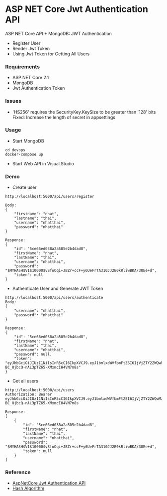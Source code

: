# ASP NET Core Jwt Authentication API
ASP NET Core API + MongoDB: JWT Authentication
+ Register User
+ Render Jwt Token
+ Using Jwt Token for Getting All Users

### Requirements
+ ASP NET Core 2.1
+ MongoDB
+ Jwt Authentication Token

### Issues
+ 'HS256' requires the SecurityKey.KeySize to be greater than '128' bits
Fixed: Increase the length of secret in appsettings


### Usage
+ Start MongoDB
```
cd devops
docker-compose up
```

+ Start Web API in Visual Studio

### Demo
+ Create user
```
http://localhost:5000/api/users/register

Body:
{
	"firstname": "nhat",
	"lastname": "thai",
	"username": "nhatthai",
	"password": "nhatthai"
}

Response:
{
    "id": "5ce66ed038a2a505e2b4dad8",
    "firstName": "nhat",
    "lastName": "thai",
    "username": "nhatthai",
    "password": "$MYHASH$V1$10000$vSfoOqi+JBZr+ccF+y6UeFrTA310JJ2E0kRliwBKA/30Ee+d",
    "token": null
}
```

+ Authenticate User and Generate JWT Token
```
http://localhost:5000/api/users/authenticate
Body:
{
    "username": "nhatthai",
	"password": "nhatthai"
}

Response:
{
    "id": "5ce66ed038a2a505e2b4dad8",
    "firstName": "nhat",
    "lastName": "thai",
    "username": "nhatthai",
    "password": null,
    "token": "eyJhbGciOiJIUzI1NiIsInR5cCI6IkpXVCJ9.eyJ1bmlxdWVfbmFtZSI6IjVjZTY2ZWQwMzhhMmE1MDVlMmI0ZGFkOCIsIm5iZiI6MTU1ODYwNjU0NCwiZXhwIjoxNTU5MjExMzQ0LCJpYXQiOjE1NTg2MDY1NDR9.8BIW5ITdy-BC_8jbcQ-nAL3pTZ65-XMxmcIH4VN7m8s"
}
```

+ Get all users
```
http://localhost:5000/api/users
Authorization: Bearer eyJhbGciOiJIUzI1NiIsInR5cCI6IkpXVCJ9.eyJ1bmlxdWVfbmFtZSI6IjVjZTY2ZWQwMzhhMmE1MDVlMmI0ZGFkOCIsIm5iZiI6MTU1ODYwNjU0NCwiZXhwIjoxNTU5MjExMzQ0LCJpYXQiOjE1NTg2MDY1NDR9.8BIW5ITdy-BC_8jbcQ-nAL3pTZ65-XMxmcIH4VN7m8s

Response:
[
    {
        "id": "5ce66ed038a2a505e2b4dad8",
        "firstName": "nhat",
        "lastName": "thai",
        "username": "nhatthai",
        "password": "$MYHASH$V1$10000$vSfoOqi+JBZr+ccF+y6UeFrTA310JJ2E0kRliwBKA/30Ee+d",
        "token": null
    }
]
```

### Reference
+ [AspNetCore Jwt Authentication API](https://jasonwatmore.com/post/2018/08/14/aspnet-core-21-jwt-authentication-tutorial-with-example-api)
+ [Hash Algorithm](https://codinginfinite.com/c-sharp-hashing-algorithm-class-asp-net-core/)